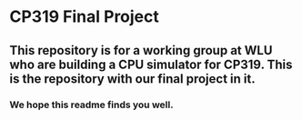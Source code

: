# CP319 Final Project

## This repository is for a working group at WLU who are building a CPU simulator for CP319. This is the repository with our final project in it.

### We hope this readme finds you well.